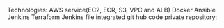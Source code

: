Technologies:
AWS service(EC2, ECR, S3, VPC and ALB)
Docker
Ansible
Jenkins
Terraform
Jenkins file integrated git hub code private repository:
